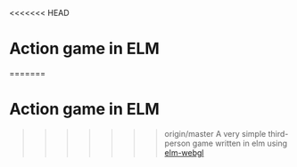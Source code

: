 <<<<<<< HEAD
# Action game in ELM

=======
# Action game in ELM

>>>>>>> origin/master
A very simple third-person game written in elm using [elm-webgl](https://github.com/elm-community/elm-webgl/)